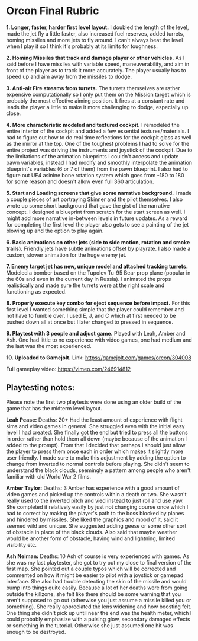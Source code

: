 # Orcon Final Rubric
**1. Longer, faster, harder first level layout.** I doubled the length of the level, made the jet fly a little faster, also increased fuel reserves, added turrets, homing missiles and more jets to fly around. I can't always beat the level when I play it so I think it's probably at its limits for toughness.

**2. Homing Missiles that track and damage player or other vehicles.** As I said before I have missiles with variable speed, maneuverability, and aim in front of the player as to track it more accurately. The player usually has to speed up and aim away from the missiles to dodge.

**3. Anti-air Fire streams from turrets.** The turrets themselves are rather expensive computationally so I only put them on the Mission target which is probably the most effective aiming position. It fires at a constant rate and leads the player a little to make it more challenging to dodge, especially up close.

**4. More characteristic modeled and textured cockpit.** I remodeled the entire interior of the cockpit and added a few essential textures/materials. I had to figure out how to do real time reflections for the cockpit glass as well as the mirror at the top. One of the toughest problems I had to solve for the entire project was driving the instruments and joystick of the cockpit. Due to the limitations of the animation blueprints I couldn't access and update pawn variables, instead I had modify and smoothly interpolate the animation blueprint's variables (6 or 7 of them) from the pawn blueprint. I also had to figure out UE4 asinine bone rotation system which goes from -180 to 180 for some reason and doesn't allow even full 360 articulation.

**5. Start and Loading screens that give some narrative background.** I made a couple pieces of art portraying Skinner and the pilot themselves. I also wrote up some short background that gave the gist of the narrative concept. I designed a blueprint from scratch for the start screen as well. I might add more narrative in-between levels in future updates. As a reward for completing the first level the player also gets to see a painting of the jet blowing up and the option to play again.

**6. Basic animations on other jets (side to side motion, rotation and smoke trails).** Friendly jets have subtle animations offset by playrate. I also made a custom, slower animation for the huge enemy jet.

**7. Enemy target jet has new, unique model and attached tracking turrets.** Modeled a bomber based on the Tupolev Tu-95 Bear prop plane (popular in the 60s and even in the current day in Russia). I animated the props realistically and made sure the turrets were at the right scale and functioning as expected.

**8. Properly execute key combo for eject sequence before impact.** For this first level I wanted something simple that the player could remember and not have to fumble over. I used E, J, and C which at first needed to be pushed down all at once but I later changed to pressed in sequence.

**9. Playtest with 3 people and adjust game.** Played with Leah, Amber and Ash. One had little to no experience with video games, one had medium and the last was the most experienced.

**10. Uploaded to Gamejolt.**
Link: https://gamejolt.com/games/orcon/304008

Full gameplay video: 
https://vimeo.com/246914812



## Playtesting notes:

Please note the first two playtests were done using an older build of the game that has the midterm level layout.

**Leah Pease:**
Deaths: 20+
Had the least amount of experience with flight sims and video games in general. She struggled even with the initial easy level I had created. She finally got the end but tried to press all the buttons in order rather than hold them all down (maybe because of the animation I added to the prompt). From that I decided that perhaps I should just allow the player to press them once each in order which makes it slightly more user friendly. I made sure to make this adjustment by adding the option to change from inverted to normal controls before playing. She didn't seem to understand the black clouds, seemingly a pattern among people who aren't familiar with old World War 2 films.

**Amber Taylor:**
Deaths: 3
Amber has experience with a good amount of video games and picked up the controls within a death or two. She wasn't really used to the inverted pitch and vied instead to just roll and use yaw. She completed it relatively easily by just not changing course once which I had to correct by making the player's path to the boss blocked by planes and hindered by missiles. She liked the graphics and mood of it, said it seemed wild and unique. She suggested adding geese or some other sort of obstacle in place of the black clouds. Also said that maybe weather would be another form of obstacle, having wind and lightning, limited visibility etc.

**Ash Neiman:**
Deaths: 10
Ash of course is very experienced with games. As she was my last playtester, she got to try out my close to final version of the first map. She pointed out a couple typos which will be corrected and commented on how it might be easier to pilot with a joystick or gamepad interface. She also had trouble detecting the skin of the missile and would bump into things quite easily. Because a lot of her deaths were from going outside the killzone, she felt like there should be some warning that you aren't supposed to go out (otherwise you just assume a missile killed you or something). She really appreciated the lens widening and how boosting felt. One thing she didn't pick up until near the end was the health meter, which I could probably emphasize with a pulsing glow, secondary damaged effects or something in the tutorial. Otherwise she just assumed one hit was enough to be destroyed.